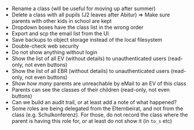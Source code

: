 * Rename a class (will be useful for moving up after summer)
* Delete a class with all pupils (J2 leaves after Abitur)
  => Make sure parents with other kids in school are kept
* Dropdown boxes have the class list in the wrong order
* Export and scp the email list from the UI
* Save backups to object storage instead of the local filesystem
* Double-check web security
* Do not show anything without login
* Show the list of all EV (without details) to unauthenticated users (read-only, not even buttons)
* Show the list of all EBR (without details) to unauthenticated users (read-only, not even buttons)
* Show _how many_ parents are unreachable by eMail to an EV of this class
* Parents can see the classes of their children (read-only, not even buttons)
* Can we build an audit trail, or at least add a note of what happened?
* Some roles are being delegated from the Elternbeirat, and not from the class (e.g. Schulkonferenz). For those, do not record the class where the parent is having this role for, or at least do not show it (in `to_s` etc)
